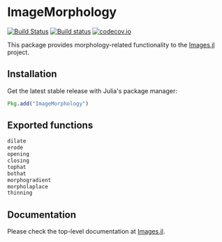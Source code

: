 # ImageMorphology

[![Build Status](https://travis-ci.org/JuliaImages/ImageMorphology.jl.svg?branch=master)](https://travis-ci.org/JuliaImages/ImageMorphology.jl)
[![Build status](https://ci.appveyor.com/api/projects/status/github/JuliaImages/ImageMorphology.jl?branch=master&svg=true)](https://ci.appveyor.com/project/kmsquire/imagemorphology-jl/branch/master)
[![codecov.io](http://codecov.io/github/JuliaImages/ImageMorphology.jl/coverage.svg?branch=master)](http://codecov.io/github/JuliaImages/ImageMorphology.jl?branch=master)

This package provides morphology-related functionality to the [Images.jl](https://github.com/JuliaImages/Images.jl) project.

## Installation

Get the latest stable release with Julia's package manager:

```julia
Pkg.add("ImageMorphology")
```

## Exported functions

```julia
dilate
erode
opening
closing
tophat
bothat
morphogradient
morpholaplace
thinning
```

## Documentation

Please check the top-level documentation at [Images.jl](https://github.com/JuliaImages/Images.jl).
